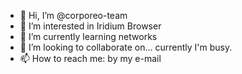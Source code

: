 - 👋 Hi, I’m @corporeo-team
- 👀 I’m interested in Iridium Browser
- 🌱 I’m currently learning networks
- 💞️ I’m looking to collaborate on... currently I'm busy.
- 📫 How to reach me: by my e-mail

<!---
corporeo-team/corporeo-team is a ✨ special ✨ repository because its `README.md` (this file) appears on your GitHub profile.
You can click the Preview link to take a look at your changes.
--->
